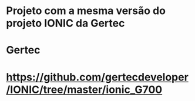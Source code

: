 # Projeto com a mesma versão do projeto IONIC da Gertec

# Gertec
# https://github.com/gertecdeveloper/IONIC/tree/master/ionic_G700